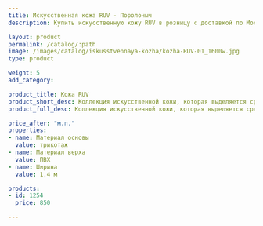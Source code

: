 ```yaml
---
title: Искусственная кожа RUV - Поролоныч
description: Купить искусственную кожу RUV в розницу с доставкой по Москве.

layout: product
permalink: /catalog/:path
image: /images/catalog/iskusstvennaya-kozha/kozha-RUV-01_1600w.jpg
type: product

weight: 5
add_category: 

product_title: Кожа RUV
product_short_desc: Коллекция искусственной кожи, которая выделяется среди других элегантным тиснением и естественными цветами.
product_full_desc: Коллекция искусственной кожи, которая выделяется среди других элегантным тиснением и естественными цветами.

price_after: "м.п."
properties:
- name: Материал основы
  value: трикотаж
- name: Материал верха
  value: ПВХ
- name: Ширина
  value: 1,4 м

products:
- id: 1254
  price: 850

---
```

